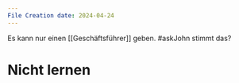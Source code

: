 ```yaml
---
File Creation date: 2024-04-24
---
```

Es kann nur einen [[Geschäftsführer]] geben. #askJohn stimmt das? 
# Nicht lernen